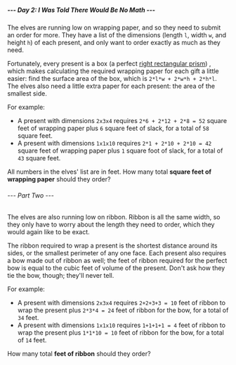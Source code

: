 ##### --- Day 2: I Was Told There Would Be No Math ---

The elves are running low on wrapping paper, and so they need to submit an order
for more. They have a list of the dimensions (length `l`, width `w`, and height
`h`) of each present, and only want to order exactly as much as they need.

Fortunately, every present is a box (a perfect
[right rectangular prism](https://en.wikipedia.org/wiki/Cuboid#Rectangular_cuboid))
, which makes calculating the required wrapping paper for each gift a little
easier: find the surface area of the box, which is `2*l*w + 2*w*h + 2*h*l`. The
elves also need a little extra paper for each present: the area of the smallest
side.

For example:

- A present with dimensions `2x3x4` requires `2*6 + 2*12 + 2*8 = 52` square feet
of wrapping paper plus `6` square feet of slack, for a total of `58` square
feet.
- A present with dimensions `1x1x10` requires `2*1 + 2*10 + 2*10 = 42` square
feet of wrapping paper plus `1` square foot of slack, for a total of `43` square
feet.

All numbers in the elves' list are in feet. How many total **square feet of
wrapping paper** should they order?

###### --- Part Two ---

The elves are also running low on ribbon. Ribbon is all the same width, so they
only have to worry about the length they need to order, which they would again
like to be exact.

The ribbon required to wrap a present is the shortest distance around its sides,
or the smallest perimeter of any one face. Each present also requires a bow made
out of ribbon as well; the feet of ribbon required for the perfect bow is equal
to the cubic feet of volume of the present. Don't ask how they tie the bow,
though; they'll never tell.

For example:

- A present with dimensions `2x3x4` requires `2+2+3+3 = 10` feet of ribbon to
wrap the present plus `2*3*4 = 24` feet of ribbon for the bow, for a total of
`34` feet.
- A present with dimensions `1x1x10` requires `1+1+1+1 = 4` feet of ribbon to
wrap the present plus `1*1*10 = 10` feet of ribbon for the bow, for a total of
`14` feet.

How many total **feet of ribbon** should they order?
